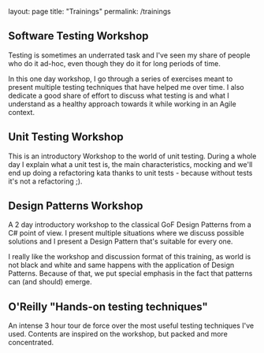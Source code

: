 layout: page
title: "Trainings"
permalink: /trainings

## Software Testing Workshop    
Testing is sometimes an underrated task and I've seen my share of people
who do it ad-hoc, even though they do it for long periods of time.

In this one day workshop, I go through a series of exercises meant to
present multiple testing techniques that have helped me over time. I also
dedicate a good share of effort to discuss what testing is and what I
understand as a healthy approach towards it while working in an Agile context. 

## Unit Testing Workshop
This is an introductory Workshop to the world of unit testing. During a
whole day I explain what a unit test is, the main characteristics, mocking
and we'll end up doing a refactoring kata thanks to unit tests - because
without tests it's not a refactoring ;). 

## Design Patterns Workshop
A 2 day introductory workshop to the classical GoF Design Patterns from a
C# point of view. I present multiple situations where we discuss possible
solutions and I present a Design Pattern that's suitable for every one. 
 
I really like the workshop and discussion format of this training, as
world is not black and white and same happens with the application of
Design Patterns. Because of that, we put special emphasis in the fact that patterns can (and should) emerge.

## O'Reilly "Hands-on testing techniques"
An intense 3 hour tour de force over the most useful testing techniques
I've used. Contents are inspired on the workshop, but packed and more
concentrated. 
